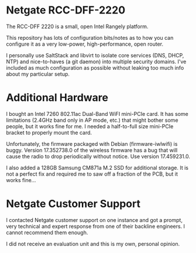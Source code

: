 Netgate RCC-DFF-2220
====================
The RCC-DFF 2220 is a small, open Intel Rangely platform.

This repository has lots of configuration bits/notes as to how you can
configure it as a very low-power, high-performance, open router.

I personally use SaltStack and libvirt to isolate core services (DNS, DHCP,
NTP) and nice-to-haves (a git daemon) into multiple security domains. I've
included as much configuration as possible without leaking too much info
about my particular setup.

Additional Hardware
===================
I bought an Intel 7260 802.11ac Dual-Band WiFI mini-PCIe card. It has some
limitations (2.4GHz band only in AP mode, etc.) that might bother some people,
but it works fine for me. I needed a half-to-full size mini-PCIe bracket to
properly mount the card.

Unfortunately, the firmware packaged with Debian (firmware-iwlwifi) is buggy.
Version 17.352738.0 of the wireless firmware has a bug that will cause the
radio to drop periodically without notice. Use version 17.459231.0.

I also added a 128GB Samsung CM871a M.2 SSD for additional storage. It is not
a perfect fix and required me to saw off a fraction of the PCB, but it works
fine...

Netgate Customer Support
========================
I contacted Netgate customer support on one instance and got a prompt, very
technical and expert response from one of their backline engineers. I cannot
recommend them enough.

I did not receive an evaluation unit and this is my own, personal opinion.


